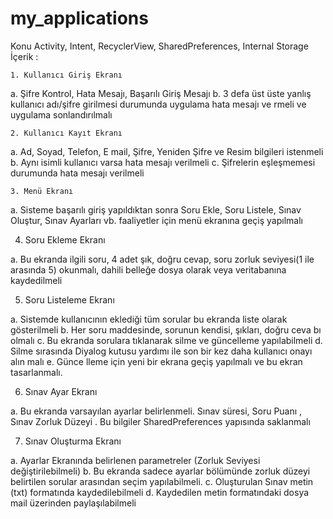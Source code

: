 # my_applications
Konu
Activity, Intent, RecyclerView, SharedPreferences, Internal Storage
İçerik :

    1. Kullanıcı Giriş Ekranı
    
a. Şifre Kontrol, Hata Mesajı, Başarılı Giriş Mesajı
b. 3 defa üst üste yanlış kullanıcı adı/şifre girilmesi durumunda uygulama hata mesajı ve rmeli ve uygulama sonlandırılmalı

    2. Kullanıcı Kayıt Ekranı
    
a. Ad, Soyad, Telefon, E mail, Şifre, Yeniden Şifre ve Resim bilgileri istenmeli
b. Aynı isimli kullanıcı varsa hata mesajı verilmeli
c. Şifrelerin eşleşmemesi durumunda hata mesajı verilmeli

    3. Menü Ekranı
    
a. Sisteme başarılı giriş yapıldıktan sonra Soru Ekle, Soru Listele, Sınav Oluştur, Sınav Ayarları vb. faaliyetler için menü ekranına geçiş yapılmalı

  4. Soru Ekleme Ekranı

a. Bu ekranda ilgili soru, 4 adet şık, doğru cevap, soru zorluk seviyesi(1 ile arasında 5) okunmalı, dahili belleğe dosya olarak veya veritabanına kaydedilmeli

  5. Soru Listeleme Ekranı
  
a. Sistemde kullanıcının eklediği tüm sorular bu ekranda liste olarak gösterilmeli
b. Her soru maddesinde, sorunun kendisi, şıkları, doğru ceva bı olmalı
c. Bu ekranda sorulara tıklanarak silme ve güncelleme yapılabilmeli
d. Silme sırasında Diyalog kutusu yardımı ile son bir kez daha kullanıcı onayı alın malı
e. Günce lleme için yeni bir ekrana geçiş yapılmalı ve bu ekran tasarlanmalı.

  6. Sınav Ayar Ekranı
  
a. Bu ekranda varsayılan ayarlar belirlenmeli. Sınav süresi, Soru Puanı , Sınav Zorluk Düzeyi . Bu bilgiler SharedPreferences yapısında saklanmalı

  7. Sınav Oluşturma Ekranı
  
a. Ayarlar Ekranında belirlenen parametreler (Zorluk Seviyesi değiştirilebilmeli)
b. Bu ekranda sadece ayarlar bölümünde zorluk düzeyi belirtilen sorular arasından seçim yapılabilmeli.
c. Oluşturulan Sınav metin (txt) formatında kaydedilebilmeli
d. Kaydedilen metin formatındaki dosya mail üzerinden paylaşılabilmeli
